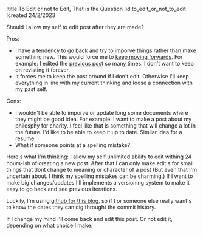 !title To Edit or not to Edit, That is the Question
!id to_edit_or_not_to_edit
!created 24/2/2023

Should I allow my self to edit post after they are made?

Pros:
- I have a tendency to go back and try to imporve things rather than make something new. This would force me to <a href="#first_post">keep moving forwards</a>. For example: I edited the <a href="#date_format">previous post</a> so many times. I don't want to keep on revisting it forever.
- It forces me to keep the past around if I don't edit. Otherwise I'll keep everything in line with my current thinking and loose a connection with my past self.

Cons:
- I wouldn't be able to imporve or update long some documents where they might be good idea. For example: I want to make a post about my philosphy for charity. I feel like that is something that will change a lot in the future. I'd like to be able to keep it up to date. Similar idea for a resume.
- What if someone points at a spelling mistake? 

Here's what I'm thinking: I allow my self unlimited ability to edit withing 24 hours-ish of creating a new post. After that I can only make edit's for small things that dont change to meaning or character of a post (But even that I'm uncertain about. I think my spelling mistakes can be charming.) If I want to make big changes/updates I'll implements a versioning system to make it easy to go back and see previous iterations.

Luckily, I'm using <a href="https://github.com/FelixMo42/felixmo42.github.io">github for this blog</a>, so if I or someone else really want's to know the dates they can dig throught the commit history.

If I change my mind I'll come back and edit this post. Or not edit it, depending on what choice I make.